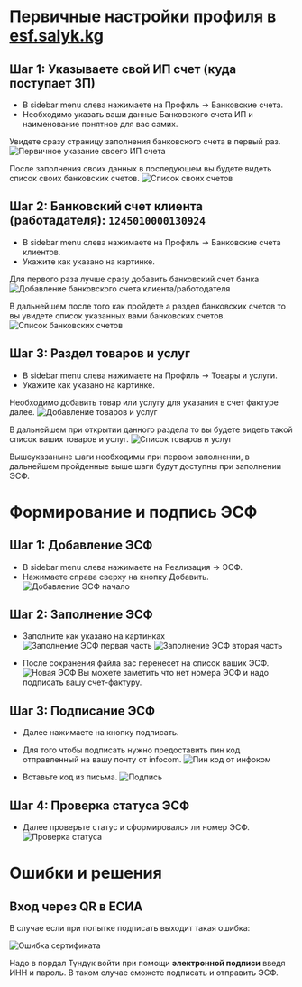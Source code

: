 # Первичные настройки профиля в <a href="https://esf.salyk.kg" target="_blank">esf.salyk.kg</a>

## Шаг 1: Указываете свой ИП счет (куда поступает ЗП)
- В sidebar menu слева нажимаете на Профиль -> Банковские счета.
- Необходимо указать ваши данные Банковского счета ИП и наименование понятное для вас самих.

Увидете сразу страницу заполнения банковского счета в первый раз.
![Первичное указание своего ИП счета](../screenshots/esf/bank_scheta_svoi_create.png)

После заполнения своих данных в последуюшем вы будете видеть список своих банковских счетов.
![Список своих счетов](../screenshots/esf/bank_scheta_svoi_list.png)

## Шаг 2: Банковский счет клиента (работадателя): `1245010000130924`
- В sidebar menu слева нажимаете на Профиль -> Банковские счета клиентов.
- Укажите как указано на картинке.

Для первого раза лучше сразу добавить банковский счет банка
![Добавление банковского счета клиента/работодателя](../screenshots/esf/bank_scheta_klientov_create.png)

В дальнейшем после того как пройдете а раздел банковских счетов то вы увидете список указанных вами банковских счетов.
![Список банковских счетов](../screenshots/esf/bank_scheta_klientov_list.png)

## Шаг 3: Раздел товаров и услуг
- В sidebar menu слева нажимаете на Профиль -> Товары и услуги.
- Укажите как указано на картинке.

Необходимо добавить товар или услугу для указания в счет фактуре далее.
![Добавление товаров и услуг](../screenshots/esf/tovary_i_uslugi_create.png)

В дальнейшем при открытии данного раздела то вы будете видеть такой список ваших товаров и услуг.
![Список товаров и услуг](../screenshots/esf/tovary_i_usligi_list.png)

Вышеуказаныне шаги необходимы при первом заполнении, в дальнейшем пройденные выше шаги будут доступны при заполнении ЭСФ.

# Формирование и подпись ЭСФ

## Шаг 1: Добавление ЭСФ

- В sidebar menu слева нажимаете на Реализация -> ЭСФ.
- Нажимаете справа сверху на кнопку Добавить.
![Добавление ЭСФ начало](../screenshots/esf/realizaciya_esf.png)

## Шаг 2: Заполнение ЭСФ

- Заполните как указано на картинках
![Заполнение ЭСФ первая часть](../screenshots/esf/realizaciya_esf_fill_first_part.png)
![Заполнение ЭСФ вторая часть](../screenshots/esf/realizaciya_esf_fill_second_part.png)

- После сохранения файла вас перенесет на список ваших ЭСФ.
![Новая ЭСФ](../screenshots/esf/realizaciya_esf_list_new.png)
Вы можете заметить что нет номера ЭСФ и надо подписать вашу счет-фактуру.

## Шаг 3: Подписание ЭСФ
- Далее нажимаете на кнопку подписать.
- Для того чтобы подписать нужно предоставить пин код отправленный на вашу почту от infocom.
![Пин код от инфоком](../screenshots/esf/email_with_pin_from_infocom.png)

- Вставьте код из письма.
![Подпись](../screenshots/esf/signature_with_pin_from_infocom.png)

## Шаг 4: Проверка статуса ЭСФ

- Далее проверьте статус и сформировался ли номер ЭСФ.
![Проверка статуса](../screenshots/esf/realizaciya_esf_end_status_signed.png)

# Ошибки и решения

## Вход через QR в ЕСИА
В случае если при попытке подписать выходит такая ошибка:

![Ошибка сертификата](../screenshots/esf/qr_error.png)

Надо в пордал Түндүк войти при помощи **электронной подписи** введя ИНН и пароль. В таком случае сможете подписать и отправить ЭСФ.
